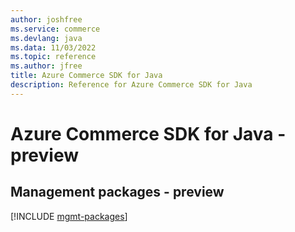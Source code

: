 ```yaml
---
author: joshfree
ms.service: commerce
ms.devlang: java
ms.data: 11/03/2022
ms.topic: reference
ms.author: jfree
title: Azure Commerce SDK for Java
description: Reference for Azure Commerce SDK for Java
---
```

# Azure Commerce SDK for Java - preview

## Management packages - preview
[!INCLUDE [mgmt-packages](commerce-mgmt-index.md)]
